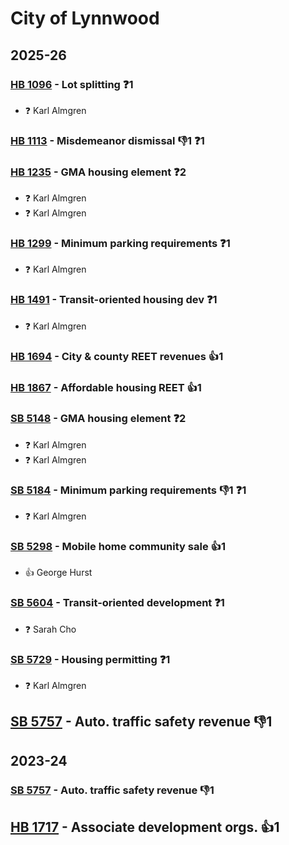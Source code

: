 # City of Lynnwood
## 2025-26

### [HB 1096](/bill/2025-26/hb/1096/) - Lot splitting   ❓1
* ❓ Karl Almgren

### [HB 1113](/bill/2025-26/hb/1113/) - Misdemeanor dismissal  👎1 ❓1

### [HB 1235](/bill/2025-26/hb/1235/) - GMA housing element   ❓2
* ❓ Karl Almgren
* ❓ Karl Almgren

### [HB 1299](/bill/2025-26/hb/1299/) - Minimum parking requirements   ❓1
* ❓ Karl Almgren

### [HB 1491](/bill/2025-26/hb/1491/) - Transit-oriented housing dev   ❓1
* ❓ Karl Almgren

### [HB 1694](/bill/2025-26/hb/1694/) - City & county REET revenues 👍1  

### [HB 1867](/bill/2025-26/hb/1867/) - Affordable housing REET 👍1  

### [SB 5148](/bill/2025-26/sb/5148/) - GMA housing element   ❓2
* ❓ Karl Almgren
* ❓ Karl Almgren

### [SB 5184](/bill/2025-26/sb/5184/) - Minimum parking requirements  👎1 ❓1
* ❓ Karl Almgren

### [SB 5298](/bill/2025-26/sb/5298/) - Mobile home community sale 👍1  
* 👍 George Hurst

### [SB 5604](/bill/2025-26/sb/5604/) - Transit-oriented development   ❓1
* ❓ Sarah Cho

### [SB 5729](/bill/2025-26/sb/5729/) - Housing permitting   ❓1
* ❓ Karl Almgren

## [SB 5757](/bill/2025-26/sb/5757/) - Auto. traffic safety revenue  👎1 

## 2023-24

### [SB 5757](/bill/2023-24/sb/5757/) - Auto. traffic safety revenue  👎1 

## [HB 1717](/bill/2023-24/hb/1717/) - Associate development orgs. 👍1  

